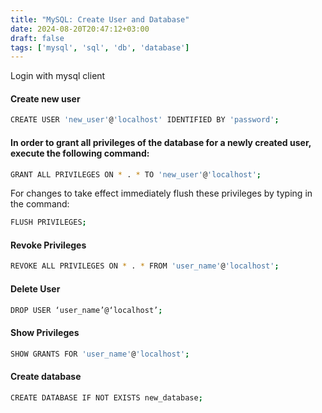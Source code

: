 ```yaml
---
title: "MySQL: Create User and Database"
date: 2024-08-20T20:47:12+03:00
draft: false
tags: ['mysql', 'sql', 'db', 'database']
---
```


Login with mysql client

#### Create new user
```sh
CREATE USER 'new_user'@'localhost' IDENTIFIED BY 'password';
```

#### In order to grant all privileges of the database for a newly created user, execute the following command: 
```sh
GRANT ALL PRIVILEGES ON * . * TO 'new_user'@'localhost';
```
For changes to take effect immediately flush these privileges by typing in the command: 
```sh
FLUSH PRIVILEGES;
```

#### Revoke Privileges
```sh
REVOKE ALL PRIVILEGES ON * . * FROM 'user_name'@'localhost';
```

#### Delete User
```sh
DROP USER ‘user_name’@‘localhost’;
```

#### Show Privileges
```sh
SHOW GRANTS FOR 'user_name'@'localhost';
```

#### Create database
```sh
CREATE DATABASE IF NOT EXISTS new_database;
```